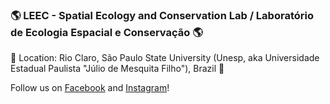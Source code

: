 ### 🌎 LEEC - Spatial Ecology and Conservation Lab / Laboratório de Ecologia Espacial e Conservação 🌎

:compass: Location: Rio Claro, São Paulo State University (Unesp, aka Universidade Estadual Paulista "Júlio de Mesquita Filho"), Brazil :compass:

Follow us on [Facebook](https://www.facebook.com/leec.unesp) and [Instagram](https://www.instagram.com/leec_lab/)!
